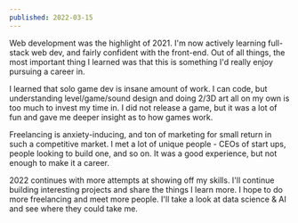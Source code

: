 ```yaml
---
published: 2022-03-15
---
```


Web development was the highlight of 2021. I'm now actively learning full-stack web dev, and fairly confident with the front-end. Out of all things, the most important thing I learned was that this is something I'd really enjoy pursuing a career in.

I learned that solo game dev is insane amount of work. I can code, but understanding level/game/sound design and doing 2/3D art all on my own is too much to invest my time in. I did not release a game, but it was a lot of fun and gave me deeper insight as to how games work.

Freelancing is anxiety-inducing, and ton of marketing for small return in such a competitive market. I met a lot of unique people - CEOs of start ups, people looking to build one, and so on. It was a good experience, but not enough to make it a career.

2022 continues with more attempts at showing off my skills. I'll continue building interesting projects and share the things I learn more. I hope to do more freelancing and meet more people. I'll take a look at data science & AI and see where they could take me.

